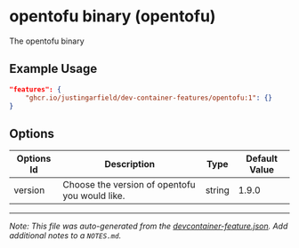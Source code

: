 
# opentofu binary (opentofu)

The opentofu binary

## Example Usage

```json
"features": {
    "ghcr.io/justingarfield/dev-container-features/opentofu:1": {}
}
```

## Options

| Options Id | Description | Type | Default Value |
|-----|-----|-----|-----|
| version | Choose the version of opentofu you would like. | string | 1.9.0 |



---

_Note: This file was auto-generated from the [devcontainer-feature.json](https://github.com/justingarfield/dev-container-features/blob/main/src/opentofu/devcontainer-feature.json).  Add additional notes to a `NOTES.md`._
